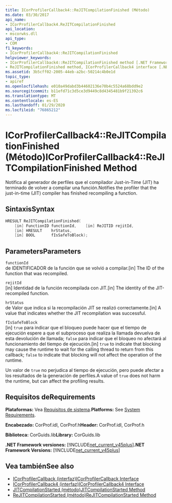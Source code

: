 ```yaml
---
title: ICorProfilerCallback4::ReJITCompilationFinished (Método)
ms.date: 03/30/2017
api_name:
- ICorProfilerCallback4.ReJITCompilationFinished
api_location:
- mscorwks.dll
api_type:
- COM
f1_keywords:
- ICorProfilerCallback4::ReJITCompilationFinished
helpviewer_keywords:
- ICorProfilerCallback4::ReJITCompilationFinished method [.NET Framework profiling]
- ReJITCompilationFinished method, ICorProfilerCallback4 interface [.NET Framework profiling]
ms.assetid: 3b5cff02-2005-44eb-a2bc-50214c4b0e1d
topic_type:
- apiref
ms.openlocfilehash: e010a49dabd3b44602136e70b4c5524a68bdd9e2
ms.sourcegitcommit: b11efd71c3d5ce3d9449c8d4345481b9f21392c6
ms.translationtype: MT
ms.contentlocale: es-ES
ms.lasthandoff: 01/29/2020
ms.locfileid: "76865212"
---
```

# <a name="icorprofilercallback4rejitcompilationfinished-method"></a><span data-ttu-id="a2574-102">ICorProfilerCallback4::ReJITCompilationFinished (Método)</span><span class="sxs-lookup"><span data-stu-id="a2574-102">ICorProfilerCallback4::ReJITCompilationFinished Method</span></span>
<span data-ttu-id="a2574-103">Notifica al generador de perfiles que el compilador Just-in-Time (JIT) ha terminado de volver a compilar una función.</span><span class="sxs-lookup"><span data-stu-id="a2574-103">Notifies the profiler that the just-in-time (JIT) compiler has finished recompiling a function.</span></span>  
  
## <a name="syntax"></a><span data-ttu-id="a2574-104">Sintaxis</span><span class="sxs-lookup"><span data-stu-id="a2574-104">Syntax</span></span>  
  
```cpp  
HRESULT ReJITCompilationFinished(  
    [in] FunctionID functionId,    [in] ReJITID rejitId,  
    [in] HRESULT    hrStatus,  
    [in] BOOL       fIsSafeToBlock);  
```  
  
## <a name="parameters"></a><span data-ttu-id="a2574-105">Parameters</span><span class="sxs-lookup"><span data-stu-id="a2574-105">Parameters</span></span>  
 `functionId`  
 <span data-ttu-id="a2574-106">de IDENTIFICADOR de la función que se volvió a compilar.</span><span class="sxs-lookup"><span data-stu-id="a2574-106">[in] The ID of the function that was recompiled.</span></span>  
  
 `rejitId`  
 <span data-ttu-id="a2574-107">[in] Identidad de la función recompilada con JIT.</span><span class="sxs-lookup"><span data-stu-id="a2574-107">[in] The identity of the JIT-recompiled function.</span></span>  
  
 `hrStatus`  
 <span data-ttu-id="a2574-108">de Valor que indica si la recompilación JIT se realizó correctamente.</span><span class="sxs-lookup"><span data-stu-id="a2574-108">[in] A value that indicates whether the JIT recompilation was successful.</span></span>  
  
 `fIsSafeToBlock`  
 <span data-ttu-id="a2574-109">[in] `true` para indicar que el bloqueo puede hacer que el tiempo de ejecución espere a que el subproceso que realiza la llamada devuelva de esta devolución de llamada; `false` para indicar que el bloqueo no afectará al funcionamiento del tiempo de ejecución.</span><span class="sxs-lookup"><span data-stu-id="a2574-109">[in] `true` to indicate that blocking may cause the runtime to wait for the calling thread to return from this callback; `false` to indicate that blocking will not affect the operation of the runtime.</span></span>  
  
 <span data-ttu-id="a2574-110">Un valor de `true` no perjudica al tiempo de ejecución, pero puede afectar a los resultados de la generación de perfiles.</span><span class="sxs-lookup"><span data-stu-id="a2574-110">A value of `true` does not harm the runtime, but can affect the profiling results.</span></span>  
  
## <a name="requirements"></a><span data-ttu-id="a2574-111">Requisitos de</span><span class="sxs-lookup"><span data-stu-id="a2574-111">Requirements</span></span>  
 <span data-ttu-id="a2574-112">**Plataformas:** Vea [Requisitos de sistema](../../../../docs/framework/get-started/system-requirements.md).</span><span class="sxs-lookup"><span data-stu-id="a2574-112">**Platforms:** See [System Requirements](../../../../docs/framework/get-started/system-requirements.md).</span></span>  
  
 <span data-ttu-id="a2574-113">**Encabezado:** CorProf.idl, CorProf.h</span><span class="sxs-lookup"><span data-stu-id="a2574-113">**Header:** CorProf.idl, CorProf.h</span></span>  
  
 <span data-ttu-id="a2574-114">**Biblioteca:** CorGuids.lib</span><span class="sxs-lookup"><span data-stu-id="a2574-114">**Library:** CorGuids.lib</span></span>  
  
 <span data-ttu-id="a2574-115">**.NET Framework versiones:** [!INCLUDE[net_current_v45plus](../../../../includes/net-current-v45plus-md.md)]</span><span class="sxs-lookup"><span data-stu-id="a2574-115">**.NET Framework Versions:** [!INCLUDE[net_current_v45plus](../../../../includes/net-current-v45plus-md.md)]</span></span>  
  
## <a name="see-also"></a><span data-ttu-id="a2574-116">Vea también</span><span class="sxs-lookup"><span data-stu-id="a2574-116">See also</span></span>

- [<span data-ttu-id="a2574-117">ICorProfilerCallback (interfaz)</span><span class="sxs-lookup"><span data-stu-id="a2574-117">ICorProfilerCallback Interface</span></span>](icorprofilercallback-interface.md)
- [<span data-ttu-id="a2574-118">ICorProfilerCallback4 (interfaz)</span><span class="sxs-lookup"><span data-stu-id="a2574-118">ICorProfilerCallback4 Interface</span></span>](icorprofilercallback4-interface.md)
- [<span data-ttu-id="a2574-119">JITCompilationStarted (método)</span><span class="sxs-lookup"><span data-stu-id="a2574-119">JITCompilationStarted Method</span></span>](icorprofilercallback-jitcompilationstarted-method.md)
- [<span data-ttu-id="a2574-120">ReJITCompilationStarted (método)</span><span class="sxs-lookup"><span data-stu-id="a2574-120">ReJITCompilationStarted Method</span></span>](icorprofilercallback4-rejitcompilationstarted-method.md)
